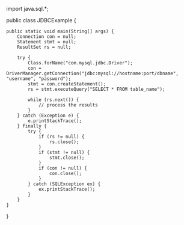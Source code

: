 import java.sql.*;

public class JDBCExample {

    public static void main(String[] args) {
        Connection con = null;
        Statement stmt = null;
        ResultSet rs = null;

        try {
            Class.forName("com.mysql.jdbc.Driver");
            con = DriverManager.getConnection("jdbc:mysql://hostname:port/dbname", "username", "password");
            stmt = con.createStatement();
            rs = stmt.executeQuery("SELECT * FROM table_name");

            while (rs.next()) {
                // process the results
            }
        } catch (Exception e) {
            e.printStackTrace();
        } finally {
            try {
                if (rs != null) {
                    rs.close();
                }
                if (stmt != null) {
                    stmt.close();
                }
                if (con != null) {
                    con.close();
                }
            } catch (SQLException ex) {
                ex.printStackTrace();
            }
        }
    }
}
